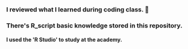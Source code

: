 ### I reviewed what I learned during coding class. 🧐
### There's R_script basic knowledge stored in this repository.
#### I used the 'R Studio' to study at the academy.
